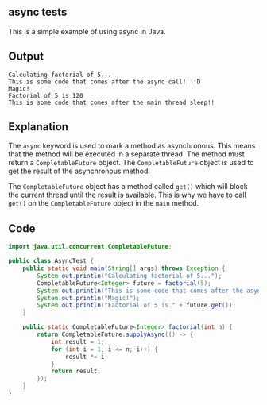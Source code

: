## async tests

This is a simple example of using async in Java.

## Output
```
Calculating factorial of 5...
This is some code that comes after the async call!! :D
Magic!
Factorial of 5 is 120
This is some code that comes after the main thread sleep!!
```

## Explanation

The `async` keyword is used to mark a method as asynchronous. This means that the method will be executed in a separate thread. The method must return a `CompletableFuture` object. The `CompletableFuture` object is used to get the result of the asynchronous method.

The `CompletableFuture` object has a method called `get()` which will block the current thread until the result is available. This is why we have to call `get()` on the `CompletableFuture` object in the `main` method.

## Code

```java
import java.util.concurrent.CompletableFuture;

public class AsyncTest {
    public static void main(String[] args) throws Exception {
        System.out.println("Calculating factorial of 5...");
        CompletableFuture<Integer> future = factorial(5);
        System.out.println("This is some code that comes after the async call!! :D");
        System.out.println("Magic!");
        System.out.println("Factorial of 5 is " + future.get());
    }

    public static CompletableFuture<Integer> factorial(int n) {
        return CompletableFuture.supplyAsync(() -> {
            int result = 1;
            for (int i = 1; i <= n; i++) {
                result *= i;
            }
            return result;
        });
    }
}
```